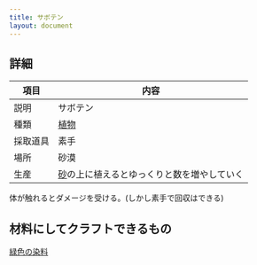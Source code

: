 ```yaml
---
title: サボテン
layout: document
---
```

## 詳細

|項目|内容|
|---|---|
|説明|サボテン|
|種類|[植物](植物)|
|採取道具|素手|
|場所|砂漠|
|生産|[砂](砂)の上に植えるとゆっくりと数を増やしていく|

体が触れるとダメージを受ける。(しかし素手で回収はできる)

## 材料にしてクラフトできるもの

[緑色の染料](緑色の染料)
